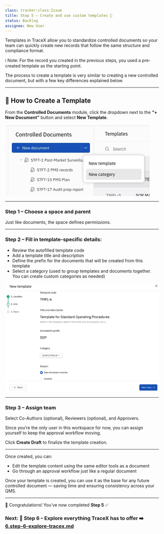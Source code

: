 ```yaml
---
class: tracker:class:Issue
title: Step 5 – Create and use custom templates 🧩
status: Backlog
assignee: New User
---
```


Templates in TraceX allow you to standardize controlled documents so your team can quickly create new records that follow the same structure and compliance format. 

ℹ️ Note: For the record you created in the previous steps, you used a pre-created template as the starting point.

The process to create a template is very similar to creating a new controlled document, but with a few key differences explained below.

---

## 🔨 How to Create a Template

From the **Controlled Documents** module, click the dropdown next to the **“+ New Document”** button and select **New Template**.

![New Template Creation Start](https://raw.githubusercontent.com/charles-rollet/controlled-docs-test/main/assets/images/new-template-start.png)

---

### Step 1 – Choose a space and parent

Just like documents, the space defines permissions.

---

### Step 2 – Fill in template-specific details:

- Review the autofilled template code  
- Add a template title and description  
- Define the prefix for the documents that will be created from this template  
- Select a category (used to group templates and documents together. You can create custom categories as needed)

![New Template Wizard](https://raw.githubusercontent.com/charles-rollet/controlled-docs-test/main/assets/images/new-template-wizard.png)

---

### Step 3 – Assign team

Select Co-Authors (optional), Reviewers (optional), and Approvers.

Since you’re the only user in this workspace for now, you can assign yourself to keep the approval workflow moving.

Click **Create Draft** to finalize the template creation.

---

Once created, you can:

- Edit the template content using the same editor tools as a document  
- Go through an approval workflow just like a regular document  

Once your template is created, you can use it as the base for any future controlled document — saving time and ensuring consistency across your QMS.

---

🎉 Congratulations! You’ve now completed **Step 5** ✅

### Next: 🚀 Step 6 – Explore everything TraceX has to offer ➡️ [6.step-6-explore-tracex.md](./6.step-6-explore-tracex.md)
